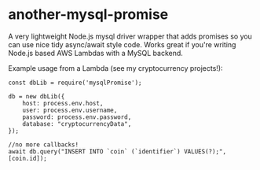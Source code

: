 # another-mysql-promise
A very lightweight Node.js mysql driver wrapper that adds promises so you can use nice tidy async/await style code. Works great if you're writing Node.js based AWS Lambdas with a MySQL backend.

Example usage from a Lambda (see my cryptocurrency projects!):

```
const dbLib = require('mysqlPromise');

db = new dbLib({
    host: process.env.host,
    user: process.env.username,
    password: process.env.password,
    database: "cryptocurrencyData",
});

//no more callbacks!
await db.query("INSERT INTO `coin` (`identifier`) VALUES(?);", [coin.id]);
```
